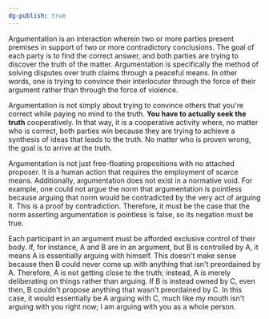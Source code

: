 ```yaml
---
dg-publish: true
---
```

Argumentation is an interaction wherein two or more parties present premises in support of two or more contradictory conclusions. The goal of each party is to find the correct answer, and both parties are trying to discover the truth of the matter. Argumentation is specifically the method of solving disputes over truth claims through a peaceful means. In other words, one is trying to convince their interlocutor through the force of their argument rather than through the force of violence.

Argumentation is not simply about trying to convince others that you're correct while paying no mind to the truth. **You have to actually seek the truth** cooperatively. In that way, it is a cooperative activity where, no matter who is correct, both parties win because they are trying to achieve a synthesis of ideas that leads to the truth. No matter who is proven wrong, the goal is to arrive at the truth.

Argumentation is not just free-floating propositions with no attached proposer. It is a human action that requires the employment of scarce means. Additionally, argumentation does not exist in a normative void. For example, one could not argue the norm that argumentation is pointless because arguing that norm would be contradicted by the very act of arguing it. This is a proof by contradiction. Therefore, it must be the case that the norm asserting argumentation is pointless is false, so its negation must be true.

Each participant in an argument must be afforded exclusive control of their body. If, for instance, A and B are in an argument, but B is controlled by A, it means A is essentially arguing with himself. This doesn't make sense because then B could never come up with anything that isn't preordained by A. Therefore, A is not getting close to the truth; instead, A is merely deliberating on things rather than arguing. If B is instead owned by C, even then, B couldn't propose anything that wasn't preordained by C. In this case, it would essentially be A arguing with C, much like my mouth isn't arguing with you right now; I am arguing with you as a whole person.